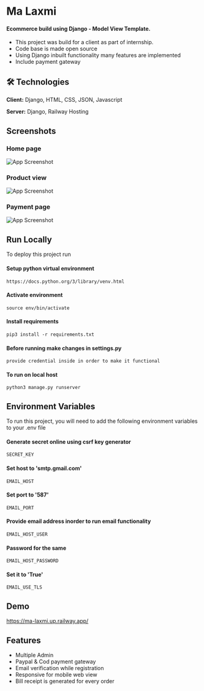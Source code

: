 
# Ma Laxmi

#### Ecommerce build using Django - Model View Template.
- This project was build for a client as part of internship.
- Code base is made open source
- Using Django inbuilt functionality many features are implemented
- Include payment gateway



## 🛠 Technologies
**Client:** Django, HTML, CSS, JSON, Javascript

**Server:** Django, Railway Hosting 



## Screenshots

### Home page
![App Screenshot](https://i.postimg.cc/kXNLtP4s/HomePage.png)

### Product view
![App Screenshot](https://i.postimg.cc/wThKnxmV/Product.png)

### Payment page
![App Screenshot](https://i.postimg.cc/FKXYNHWH/Payment.png)

## Run Locally

To deploy this project run

#### Setup python virtual environment
```
https://docs.python.org/3/library/venv.html
```

#### Activate environment
```
source env/bin/activate
```

#### Install requirements
```
pip3 install -r requirements.txt
```

#### Before running make changes in settings.py
```
provide credential inside in order to make it functional
```

#### To run on local host
```
python3 manage.py runserver
```
## Environment Variables

To run this project, you will need to add the following environment variables to your .env file
#### Generate secret online using csrf key generator
`SECRET_KEY`

#### Set host to 'smtp.gmail.com'
`EMAIL_HOST`

#### Set port to '587'
`EMAIL_PORT`

#### Provide email address inorder to run email functionality
`EMAIL_HOST_USER`

#### Password for the same
`EMAIL_HOST_PASSWORD`

#### Set it to 'True'
`EMAIL_USE_TLS`
## Demo

https://ma-laxmi.up.railway.app/


## Features

- Multiple Admin
- Paypal & Cod payment gateway
- Email verification while registration
- Responsive for mobile web view
- Bill receipt is generated for every order

